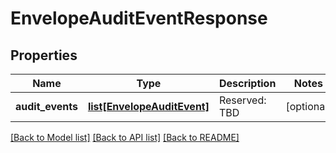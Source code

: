 # EnvelopeAuditEventResponse

## Properties
Name | Type | Description | Notes
------------ | ------------- | ------------- | -------------
**audit_events** | [**list[EnvelopeAuditEvent]**](EnvelopeAuditEvent.md) | Reserved: TBD | [optional] 

[[Back to Model list]](../README.md#documentation-for-models) [[Back to API list]](../README.md#documentation-for-api-endpoints) [[Back to README]](../README.md)



